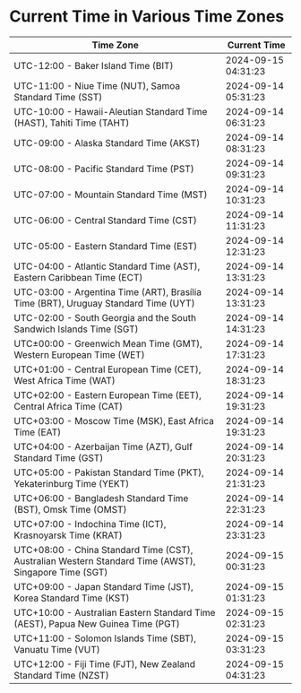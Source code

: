 # Current Time in Various Time Zones

| Time Zone | Current Time |
|-----------|--------------|
| UTC-12:00 - Baker Island Time (BIT) | 2024-09-15 04:31:23 |
| UTC-11:00 - Niue Time (NUT), Samoa Standard Time (SST) | 2024-09-14 05:31:23 |
| UTC-10:00 - Hawaii-Aleutian Standard Time (HAST), Tahiti Time (TAHT) | 2024-09-14 06:31:23 |
| UTC-09:00 - Alaska Standard Time (AKST) | 2024-09-14 08:31:23 |
| UTC-08:00 - Pacific Standard Time (PST) | 2024-09-14 09:31:23 |
| UTC-07:00 - Mountain Standard Time (MST) | 2024-09-14 10:31:23 |
| UTC-06:00 - Central Standard Time (CST) | 2024-09-14 11:31:23 |
| UTC-05:00 - Eastern Standard Time (EST) | 2024-09-14 12:31:23 |
| UTC-04:00 - Atlantic Standard Time (AST), Eastern Caribbean Time (ECT) | 2024-09-14 13:31:23 |
| UTC-03:00 - Argentina Time (ART), Brasília Time (BRT), Uruguay Standard Time (UYT) | 2024-09-14 13:31:23 |
| UTC-02:00 - South Georgia and the South Sandwich Islands Time (SGT) | 2024-09-14 14:31:23 |
| UTC±00:00 - Greenwich Mean Time (GMT), Western European Time (WET) | 2024-09-14 17:31:23 |
| UTC+01:00 - Central European Time (CET), West Africa Time (WAT) | 2024-09-14 18:31:23 |
| UTC+02:00 - Eastern European Time (EET), Central Africa Time (CAT) | 2024-09-14 19:31:23 |
| UTC+03:00 - Moscow Time (MSK), East Africa Time (EAT) | 2024-09-14 19:31:23 |
| UTC+04:00 - Azerbaijan Time (AZT), Gulf Standard Time (GST) | 2024-09-14 20:31:23 |
| UTC+05:00 - Pakistan Standard Time (PKT), Yekaterinburg Time (YEKT) | 2024-09-14 21:31:23 |
| UTC+06:00 - Bangladesh Standard Time (BST), Omsk Time (OMST) | 2024-09-14 22:31:23 |
| UTC+07:00 - Indochina Time (ICT), Krasnoyarsk Time (KRAT) | 2024-09-14 23:31:23 |
| UTC+08:00 - China Standard Time (CST), Australian Western Standard Time (AWST), Singapore Time (SGT) | 2024-09-15 00:31:23 |
| UTC+09:00 - Japan Standard Time (JST), Korea Standard Time (KST) | 2024-09-15 01:31:23 |
| UTC+10:00 - Australian Eastern Standard Time (AEST), Papua New Guinea Time (PGT) | 2024-09-15 02:31:23 |
| UTC+11:00 - Solomon Islands Time (SBT), Vanuatu Time (VUT) | 2024-09-15 03:31:23 |
| UTC+12:00 - Fiji Time (FJT), New Zealand Standard Time (NZST) | 2024-09-15 04:31:23 |

